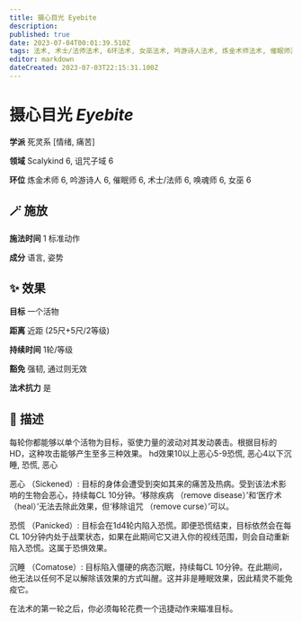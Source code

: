 ```yaml
---
title: 摄心目光 Eyebite
description: 
published: true
date: 2023-07-04T00:01:39.510Z
tags: 法术, 术士/法师法术, 6环法术, 女巫法术, 吟游诗人法术, 炼金术师法术, 催眠师法术, 唤魂师法术, 死灵系, 痛苦, 情绪, scalykind, 诅咒子域
editor: markdown
dateCreated: 2023-07-03T22:15:31.100Z
---
```


# **摄心目光** *Eyebite*

**学派** 死灵系 \[情绪, 痛苦\] 

**领域** Scalykind 6, 诅咒子域 6

**环位** 炼金术师 6, 吟游诗人 6, 催眠师 6, 术士/法师 6, 唤魂师 6, 女巫 6

## 🪄 施放

**施法时间** 1 标准动作

**成分** 语言, 姿势

## ✨ 效果 

**目标** 一个活物 

**距离** 近距 (25尺+5尺/2等级)  

**持续时间** 1轮/等级 

**豁免** 强韧, 通过则无效

**法术抗力** 是

## 📖 描述

每轮你都能够以单个活物为目标，驱使力量的波动对其发动袭击。根据目标的HD，这种攻击能够产生至多三种效果。 hd效果10以上恶心5-9恐慌, 恶心4以下沉睡, 恐慌, 恶心 

恶心 （Sickened）: 目标的身体会遭受到突如其来的痛苦及热病。受到该法术影响的生物会恶心，持续每CL 10分钟。‘移除疾病 （remove disease）’和‘医疗术 （heal）’无法去除此效果，但‘移除诅咒 （remove curse）’可以。

恐慌 （Panicked）: 目标会在1d4轮内陷入恐慌。即便恐慌结束，目标依然会在每CL 10分钟内处于战栗状态，如果在此期间它又进入你的视线范围，则会自动重新陷入恐慌。这属于恐惧效果。

沉睡 （Comatose）: 目标陷入僵硬的病态沉眠，持续每CL 10分钟。在此期间，他无法以任何不足以解除该效果的方式叫醒。这并非是睡眠效果，因此精灵不能免疫它。

在法术的第一轮之后，你必须每轮花费一个迅捷动作来瞄准目标。
    